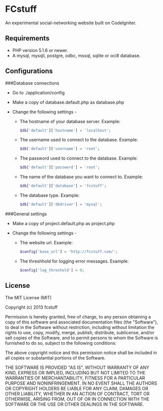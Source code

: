 FCstuff
=======

An experimental social-networking website built on CodeIgniter.

Requirements
------------

* PHP version 5.1.6 or newer.
* A mysql, mysqli, postgre, odbc, mssql, sqlite or oci8 database.

Configurations
--------------

###Database connections

* Go to ./application/config

* Make a copy of database.default.php as database.php

* Change the following settings -

    + The hostname of your database server. Example:

        ```php
        $db['default']['hostname'] = 'localhost';
        ```

    + The username used to connect to the database. Example:

        ````php
        $db['default']['username'] = 'root';
        ````

    + The password used to connect to the database. Example:

        ```php
        $db['default']['password'] = 'root';
        ```

    + The name of the database you want to connect to. Example:

        ```php
        $db['default']['database'] = 'fcstuff';
        ```

    + The database type. Example:

        ```php
        $db['default']['dbdriver'] = 'mysql';
        ```

###General settings

* Make a copy of project.default.php as project.php

* Change the following settings -

    + The website url. Example:

        ```php
        $config['base_url'] = 'http://fcstuff.com/';
        ```

    + The threshhold for logging error messages. Example:

        ```php
        $config['log_threshold'] = 0;
        ```

License
-------

The MIT License (MIT)

Copyright (c) 2013 fcstuff

Permission is hereby granted, free of charge, to any person obtaining a copy of
this software and associated documentation files (the "Software"), to deal in
the Software without restriction, including without limitation the rights to
use, copy, modify, merge, publish, distribute, sublicense, and/or sell copies of
the Software, and to permit persons to whom the Software is furnished to do so,
subject to the following conditions:

The above copyright notice and this permission notice shall be included in all
copies or substantial portions of the Software.

THE SOFTWARE IS PROVIDED "AS IS", WITHOUT WARRANTY OF ANY KIND, EXPRESS OR
IMPLIED, INCLUDING BUT NOT LIMITED TO THE WARRANTIES OF MERCHANTABILITY, FITNESS
FOR A PARTICULAR PURPOSE AND NONINFRINGEMENT. IN NO EVENT SHALL THE AUTHORS OR
COPYRIGHT HOLDERS BE LIABLE FOR ANY CLAIM, DAMAGES OR OTHER LIABILITY, WHETHER
IN AN ACTION OF CONTRACT, TORT OR OTHERWISE, ARISING FROM, OUT OF OR IN
CONNECTION WITH THE SOFTWARE OR THE USE OR OTHER DEALINGS IN THE SOFTWARE.
